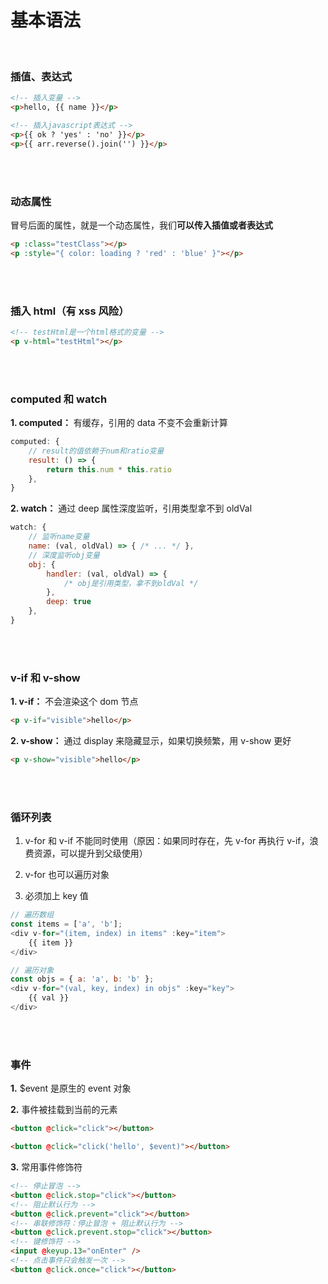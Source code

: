 # 基本语法

</br>

### 插值、表达式

```html
<!-- 插入变量 -->
<p>hello, {{ name }}</p>

<!-- 插入javascript表达式 -->
<p>{{ ok ? 'yes' : 'no' }}</p>
<p>{{ arr.reverse().join('') }}</p>
```

</br>
</br>

### 动态属性

冒号后面的属性，就是一个动态属性，我们**可以传入插值或者表达式**

```html
<p :class="testClass"></p>
<p :style="{ color: loading ? 'red' : 'blue' }"></p>
```

</br>
</br>

### 插入 html（有 xss 风险）

```html
<!-- testHtml是一个html格式的变量 -->
<p v-html="testHtml"></p>
```

</br>
</br>

### computed 和 watch

**1. computed：** 有缓存，引用的 data 不变不会重新计算

```javascript
computed: {
    // result的值依赖于num和ratio变量
    result: () => {
        return this.num * this.ratio
    },
}
```

**2. watch：** 通过 deep 属性深度监听，引用类型拿不到 oldVal

```javascript
watch: {
    // 监听name变量
    name: (val, oldVal) => { /* ... */ },
    // 深度监听obj变量
    obj: {
        handler: (val, oldVal) => {
            /* obj是引用类型，拿不到oldVal */
        },
        deep: true
    },
}
```

</br>
</br>

### v-if 和 v-show

**1. v-if：** 不会渲染这个 dom 节点

```html
<p v-if="visible">hello</p>
```

**2. v-show：** 通过 display 来隐藏显示，如果切换频繁，用 v-show 更好

```html
<p v-show="visible">hello</p>
```

</br>
</br>

### 循环列表

1. v-for 和 v-if 不能同时使用（原因：如果同时存在，先 v-for 再执行 v-if，浪费资源，可以提升到父级使用）

2. v-for 也可以遍历对象

3. 必须加上 key 值

```javascript
// 遍历数组
const items = ['a', 'b'];
<div v-for="(item, index) in items" :key="item">
    {{ item }}
</div>

// 遍历对象
const objs = { a: 'a', b: 'b' };
<div v-for="(val, key, index) in objs" :key="key">
    {{ val }}
</div>
```

</br>
</br>

### 事件

**1.** $event 是原生的 event 对象

**2.** 事件被挂载到当前的元素

```html
<button @click="click"></button>

<button @click="click('hello', $event)"></button>
```

**3.** 常用事件修饰符

```html
<!-- 停止冒泡 -->
<button @click.stop="click"></button>
<!-- 阻止默认行为 -->
<button @click.prevent="click"></button>
<!-- 串联修饰符：停止冒泡 + 阻止默认行为 -->
<button @click.prevent.stop="click"></button>
<!-- 键修饰符 -->
<input @keyup.13="onEnter" />
<!-- 点击事件只会触发一次 -->
<button @click.once="click"></button>
```

</br>
</br>
